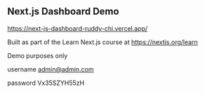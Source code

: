## Next.js Dashboard Demo

https://next-js-dashboard-ruddy-chi.vercel.app/

Built as part of the Learn Next.js course at https://nextjs.org/learn

Demo purposes only 

username admin@admin.com 

password Vx35SZYH55zH 


